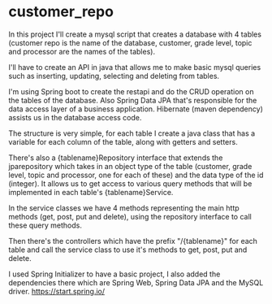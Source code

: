 # customer_repo

In this project I'll create a mysql script that creates a database with 4 tables (customer repo is the name of the database, customer, grade level, topic and processor are the names of the tables).

I'll have to create an API in java that allows me to make basic mysql queries such as inserting, updating, selecting and deleting from tables.

I'm using Spring boot to create the restapi and do the CRUD operation on the tables of the database. Also Spring Data JPA that's responsible for the data access layer of a business application. Hibernate (maven dependency) assists us in the database access code.

The structure is very simple, for each table I create a java class that has a variable for each column of the table, along with getters and setters.

There's also a {tablename}Repository interface that extends the jparepository which takes in an object type of the table (customer, grade level, topic and processor, one for each of these) and the data type of the id (integer). It allows us to get access to various query methods that will be implemented in each table's {tablename}Service.

In the service classes we have 4 methods representing the main http methods (get, post, put and delete), using the repository interface to call these query methods.

Then there's the controllers which have the prefix "/{tablename}" for each table and call the service class to use it's methods to get, post, put and delete.

I used Spring Initializer to have a basic project, I also added the dependencies there which are Spring Web, Spring Data JPA and the MySQL driver.
https://start.spring.io/
